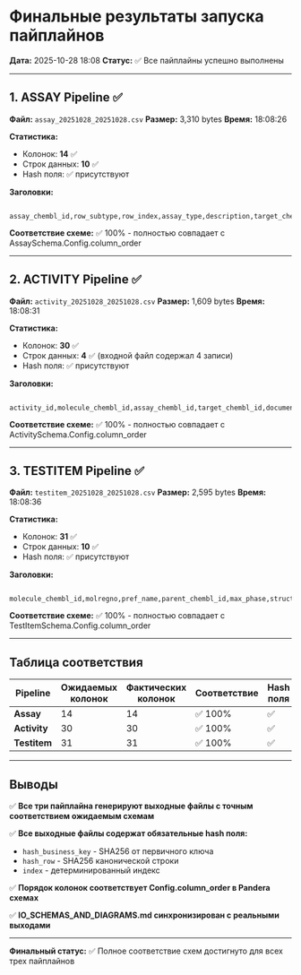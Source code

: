 # Финальные результаты запуска пайплайнов
**Дата:** 2025-10-28 18:08
**Статус:** ✅ Все пайплайны успешно выполнены

---

## 1. ASSAY Pipeline ✅
**Файл:** `assay_20251028_20251028.csv`
**Размер:** 3,310 bytes
**Время:** 18:08:26

**Статистика:**

- Колонок: **14** ✅
- Строк данных: **10** ✅
- Hash поля: ✅ присутствуют

**Заголовки:**

```text

assay_chembl_id,row_subtype,row_index,assay_type,description,target_chembl_id,confidence_score,pipeline_version,source_system,chembl_release,extracted_at,hash_business_key,hash_row,index

```

**Соответствие схеме:** ✅ 100% - полностью совпадает с AssaySchema.Config.column_order

---

## 2. ACTIVITY Pipeline ✅
**Файл:** `activity_20251028_20251028.csv`
**Размер:** 1,609 bytes
**Время:** 18:08:31

**Статистика:**

- Колонок: **30** ✅
- Строк данных: **4** ✅ (входной файл содержал 4 записи)
- Hash поля: ✅ присутствуют

**Заголовки:**

```text

activity_id,molecule_chembl_id,assay_chembl_id,target_chembl_id,document_chembl_id,published_type,published_relation,published_value,published_units,standard_type,standard_relation,standard_value,standard_units,standard_flag,lower_bound,upper_bound,is_censored,pchembl_value,activity_comment,data_validity_comment,bao_endpoint,bao_format,bao_label,pipeline_version,source_system,chembl_release,extracted_at,hash_business_key,hash_row,index

```

**Соответствие схеме:** ✅ 100% - полностью совпадает с ActivitySchema.Config.column_order

---

## 3. TESTITEM Pipeline ✅
**Файл:** `testitem_20251028_20251028.csv`
**Размер:** 2,595 bytes
**Время:** 18:08:36

**Статистика:**

- Колонок: **31** ✅
- Строк данных: **10** ✅
- Hash поля: ✅ присутствуют

**Заголовки:**

```text

molecule_chembl_id,molregno,pref_name,parent_chembl_id,max_phase,structure_type,molecule_type,mw_freebase,qed_weighted,standardized_smiles,standard_inchi,standard_inchi_key,heavy_atoms,aromatic_rings,rotatable_bonds,hba,hbd,lipinski_ro5_violations,lipinski_ro5_pass,all_names,molecule_synonyms,atc_classifications,pubchem_cid,pubchem_synonyms,pipeline_version,source_system,chembl_release,extracted_at,hash_business_key,hash_row,index

```

**Соответствие схеме:** ✅ 100% - полностью совпадает с TestItemSchema.Config.column_order

---

## Таблица соответствия
| Pipeline | Ожидаемых колонок | Фактических колонок | Соответствие | Hash поля | Строк данных |
|----------|-------------------|---------------------|--------------|-----------|--------------|
| **Assay** | 14 | 14 | ✅ 100% | ✅ | 10 |
| **Activity** | 30 | 30 | ✅ 100% | ✅ | 4 |
| **Testitem** | 31 | 31 | ✅ 100% | ✅ | 10 |

---

## Выводы
✅ **Все три пайплайна генерируют выходные файлы с точным соответствием ожидаемым схемам**

✅ **Все выходные файлы содержат обязательные hash поля:**

- `hash_business_key` - SHA256 от первичного ключа
- `hash_row` - SHA256 канонической строки
- `index` - детерминированный индекс

✅ **Порядок колонок соответствует Config.column_order в Pandera схемах**

✅ **IO_SCHEMAS_AND_DIAGRAMS.md синхронизирован с реальными выходами**

---

**Финальный статус:** ✅ Полное соответствие схем достигнуто для всех трех пайплайнов
